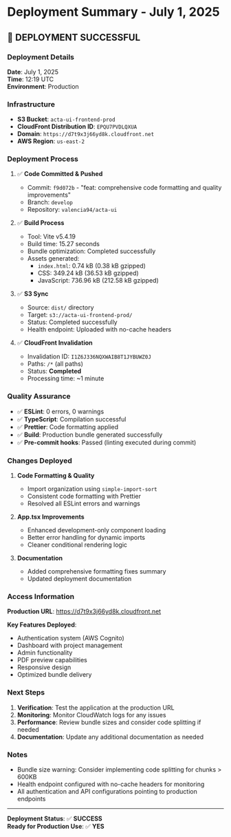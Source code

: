 # Deployment Summary - July 1, 2025

## 🚀 **DEPLOYMENT SUCCESSFUL**

### **Deployment Details**

**Date**: July 1, 2025  
**Time**: 12:19 UTC  
**Environment**: Production

### **Infrastructure**

- **S3 Bucket**: `acta-ui-frontend-prod`
- **CloudFront Distribution ID**: `EPQU7PVDLQXUA`
- **Domain**: `https://d7t9x3j66yd8k.cloudfront.net`
- **AWS Region**: `us-east-2`

### **Deployment Process**

1. ✅ **Code Committed & Pushed**
   - Commit: `f9d072b` - "feat: comprehensive code formatting and quality improvements"
   - Branch: `develop`
   - Repository: `valencia94/acta-ui`

2. ✅ **Build Process**
   - Tool: Vite v5.4.19
   - Build time: 15.27 seconds
   - Bundle optimization: Completed successfully
   - Assets generated:
     - `index.html`: 0.74 kB (0.38 kB gzipped)
     - CSS: 349.24 kB (36.53 kB gzipped)
     - JavaScript: 736.96 kB (212.58 kB gzipped)

3. ✅ **S3 Sync**
   - Source: `dist/` directory
   - Target: `s3://acta-ui-frontend-prod/`
   - Status: Completed successfully
   - Health endpoint: Uploaded with no-cache headers

4. ✅ **CloudFront Invalidation**
   - Invalidation ID: `I1Z6J336NQXWAIB8T1JYBUWZ0J`
   - Paths: `/*` (all paths)
   - Status: **Completed**
   - Processing time: ~1 minute

### **Quality Assurance**

- ✅ **ESLint**: 0 errors, 0 warnings
- ✅ **TypeScript**: Compilation successful
- ✅ **Prettier**: Code formatting applied
- ✅ **Build**: Production bundle generated successfully
- ✅ **Pre-commit hooks**: Passed (linting executed during commit)

### **Changes Deployed**

1. **Code Formatting & Quality**
   - Import organization using `simple-import-sort`
   - Consistent code formatting with Prettier
   - Resolved all ESLint errors and warnings

2. **App.tsx Improvements**
   - Enhanced development-only component loading
   - Better error handling for dynamic imports
   - Cleaner conditional rendering logic

3. **Documentation**
   - Added comprehensive formatting fixes summary
   - Updated deployment documentation

### **Access Information**

**Production URL**: https://d7t9x3j66yd8k.cloudfront.net

**Key Features Deployed**:

- Authentication system (AWS Cognito)
- Dashboard with project management
- Admin functionality
- PDF preview capabilities
- Responsive design
- Optimized bundle delivery

### **Next Steps**

1. **Verification**: Test the application at the production URL
2. **Monitoring**: Monitor CloudWatch logs for any issues
3. **Performance**: Review bundle sizes and consider code splitting if needed
4. **Documentation**: Update any additional documentation as needed

### **Notes**

- Bundle size warning: Consider implementing code splitting for chunks > 600KB
- Health endpoint configured with no-cache headers for monitoring
- All authentication and API configurations pointing to production endpoints

---

**Deployment Status**: ✅ **SUCCESS**  
**Ready for Production Use**: ✅ **YES**
